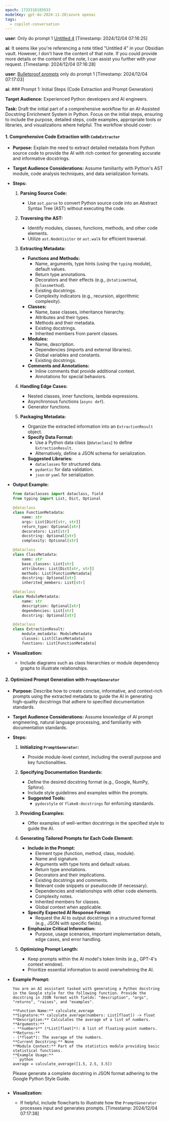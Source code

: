 ```yaml
---
epoch: 1733318185933
modelKey: gpt-4o-2024-11-20|azure openai
tags:
  - copilot-conversation
---
```


**user**: Only do prompt 1 [Untitled 4](./Untitled%204.md)
[Timestamp: 2024/12/04 07:16:25]

**ai**: It seems like you're referencing a note titled "Untitled 4" in your Obsidian vault. However, I don't have the content of that note. If you could provide more details or the content of the note, I can assist you further with your request.
[Timestamp: 2024/12/04 07:16:28]

**user**: [Bulletproof prompts](./Bulletproof%20prompts.md) only do prompt 1
[Timestamp: 2024/12/04 07:17:03]

**ai**: ### Prompt 1: Initial Steps (Code Extraction and Prompt Generation)

**Target Audience:** Experienced Python developers and AI engineers.

**Task:** Draft the initial part of a comprehensive workflow for an AI-Assisted Docstring Enrichment System in Python. Focus on the initial steps, ensuring to include the purpose, detailed steps, code examples, appropriate tools or libraries, and visualizations where helpful. The workflow should cover:

#### 1. Comprehensive Code Extraction with `CodeExtractor`

- **Purpose:** Explain the need to extract detailed metadata from Python source code to provide the AI with rich context for generating accurate and informative docstrings.

- **Target Audience Considerations:** Assume familiarity with Python's AST module, code analysis techniques, and data serialization formats.

- **Steps:**

  1. **Parsing Source Code:**
     - Use `ast.parse` to convert Python source code into an Abstract Syntax Tree (AST) without executing the code.

  2. **Traversing the AST:**
     - Identify modules, classes, functions, methods, and other code elements.
     - Utilize `ast.NodeVisitor` or `ast.walk` for efficient traversal.

  3. **Extracting Metadata:**
     - **Functions and Methods:**
       - Name, arguments, type hints (using the `typing` module), default values.
       - Return type annotations.
       - Decorators and their effects (e.g., `@staticmethod`, `@classmethod`).
       - Existing docstrings.
       - Complexity indicators (e.g., recursion, algorithmic complexity).
     - **Classes:**
       - Name, base classes, inheritance hierarchy.
       - Attributes and their types.
       - Methods and their metadata.
       - Existing docstrings.
       - Inherited members from parent classes.
     - **Modules:**
       - Name, description.
       - Dependencies (imports and external libraries).
       - Global variables and constants.
       - Existing docstrings.
     - **Comments and Annotations:**
       - Inline comments that provide additional context.
       - Annotations for special behaviors.

  4. **Handling Edge Cases:**
     - Nested classes, inner functions, lambda expressions.
     - Asynchronous functions (`async def`).
     - Generator functions.

  5. **Packaging Metadata:**
     - Organize the extracted information into an `ExtractionResult` object.
     - **Specify Data Format:**
       - Use a Python data class (`@dataclass`) to define `ExtractionResult`.
       - Alternatively, define a JSON schema for serialization.
     - **Suggested Libraries:**
       - `dataclasses` for structured data.
       - `pydantic` for data validation.
       - `json` or `yaml` for serialization.

- **Output Example:**

  ```python
  from dataclasses import dataclass, field
  from typing import List, Dict, Optional

  @dataclass
  class FunctionMetadata:
      name: str
      args: List[Dict[str, str]]
      return_type: Optional[str]
      decorators: List[str]
      docstring: Optional[str]
      complexity: Optional[str]

  @dataclass
  class ClassMetadata:
      name: str
      base_classes: List[str]
      attributes: List[Dict[str, str]]
      methods: List[FunctionMetadata]
      docstring: Optional[str]
      inherited_members: List[str]

  @dataclass
  class ModuleMetadata:
      name: str
      description: Optional[str]
      dependencies: List[str]
      docstring: Optional[str]

  @dataclass
  class ExtractionResult:
      module_metadata: ModuleMetadata
      classes: List[ClassMetadata]
      functions: List[FunctionMetadata]
  ```

- **Visualization:**
  - Include diagrams such as class hierarchies or module dependency graphs to illustrate relationships.

#### 2. Optimized Prompt Generation with `PromptGenerator`

- **Purpose:** Describe how to create concise, informative, and context-rich prompts using the extracted metadata to guide the AI in generating high-quality docstrings that adhere to specified documentation standards.

- **Target Audience Considerations:** Assume knowledge of AI prompt engineering, natural language processing, and familiarity with documentation standards.

- **Steps:**

  1. **Initializing `PromptGenerator`:**
     - Provide module-level context, including the overall purpose and key functionalities.

  2. **Specifying Documentation Standards:**
     - Define the desired docstring format (e.g., Google, NumPy, Sphinx).
     - Include style guidelines and examples within the prompts.
     - **Suggested Tools:**
       - `pydocstyle` or `flake8-docstrings` for enforcing standards.

  3. **Providing Examples:**
     - Offer examples of well-written docstrings in the specified style to guide the AI.

  4. **Generating Tailored Prompts for Each Code Element:**
     - **Include in the Prompt:**
       - Element type (function, method, class, module).
       - Name and signature.
       - Arguments with type hints and default values.
       - Return type annotations.
       - Decorators and their implications.
       - Existing docstrings and comments.
       - Relevant code snippets or pseudocode (if necessary).
       - Dependencies and relationships with other code elements.
       - Complexity notes.
       - Inherited members for classes.
       - Global context when applicable.
     - **Specify Expected AI Response Format:**
       - Request the AI to output docstrings in a structured format (e.g., JSON with specific fields).
     - **Emphasize Critical Information:**
       - Purpose, usage scenarios, important implementation details, edge cases, and error handling.

  5. **Optimizing Prompt Length:**
     - Keep prompts within the AI model's token limits (e.g., GPT-4's context window).
     - Prioritize essential information to avoid overwhelming the AI.

- **Example Prompt:**

  ```plaintext
  You are an AI assistant tasked with generating a Python docstring in the Google style for the following function. Provide the docstring in JSON format with fields: "description", "args", "returns", "raises", and "examples".

  **Function Name:** calculate_average
  **Signature:** calculate_average(numbers: List[float]) -> float
  **Description:** Calculates the average of a list of numbers.
  **Arguments:**
  - **numbers** (*List[float]*): A list of floating-point numbers.
  **Returns:**
  - (*float*): The average of the numbers.
  **Current Docstring:** None
  **Module Context:** Part of the statistics module providing basic statistical functions.
  **Example Usage:**
  ```python
  average = calculate_average([1.5, 2.5, 3.5])
  ```

  Please generate a complete docstring in JSON format adhering to the Google Python Style Guide.
  ```

- **Visualization:**
  - If helpful, include flowcharts to illustrate how the `PromptGenerator` processes input and generates prompts.
[Timestamp: 2024/12/04 07:17:38]